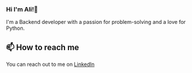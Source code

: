 ### Hi I'm Ali!👋

I'm a Backend developer with a passion for problem-solving and a love for Python.


## 📫 How to reach me 

You can reach out to me on [LinkedIn](https://www.linkedin.com/in/ali-abbaszade-dev)

<!--
**ali-abbaszade/ali-abbaszade** is a ✨ _special_ ✨ repository because its `README.md` (this file) appears on your GitHub profile.

Here are some ideas to get you started:

- 🔭 I’m currently working on ...
- 🌱 I’m currently learning ...
- 👯 I’m looking to collaborate on ...
- 🤔 I’m looking for help with ...
- 💬 Ask me about ...
- 📫 How to reach me: ...
- 😄 Pronouns: ...
- ⚡ Fun fact: ...
-->
